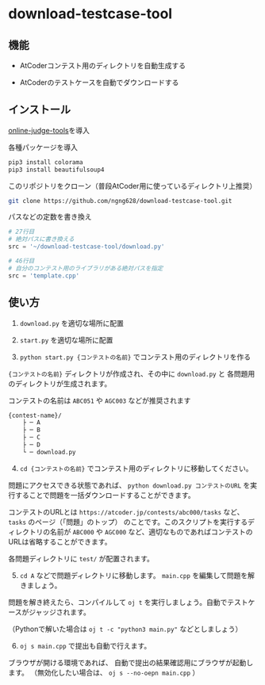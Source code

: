 # download-testcase-tool

## 機能

- AtCoderコンテスト用のディレクトリを自動生成する

- AtCoderのテストケースを自動でダウンロードする

## インストール

[online-judge-tools](https://github.com/kmyk/online-judge-tools/blob/master)を導入

各種パッケージを導入

```sh
pip3 install colorama
pip3 install beautifulsoup4
```

このリポジトリをクローン（普段AtCoder用に使っているディレクトリ上推奨）

```sh
git clone https://github.com/ngng628/download-testcase-tool.git
```

パスなどの定数を書き換え

```start.py
# 27行目
# 絶対パスに書き換える
src = '~/download-testcase-tool/download.py'

# 46行目
# 自分のコンテスト用のライブラリがある絶対パスを指定
src = 'template.cpp'
```

## 使い方

1. `download.py` を適切な場所に配置

2. `start.py` を適切な場所に配置

3. `python start.py {コンテストの名前}` でコンテスト用のディレクトリを作る

`{コンテストの名前}` ディレクトリが作成され、その中に `download.py` と 各問題用のディレクトリが生成されます。

コンテストの名前は `ABC051` や `AGC003` などが推奨されます

```txt
{contest-name}/
    ├ ─ A
    ├ ─ B
    ├ ─ C
    ├ ─ D
    └ ─ download.py
```

4. `cd {コンテストの名前}` でコンテスト用のディレクトリに移動してください。

問題にアクセスできる状態であれば、 `python download.py コンテストのURL` を実行することで問題を一括ダウンロードすることができます。

コンテストのURLとは `https://atcoder.jp/contests/abc000/tasks` など、 `tasks` のページ（「問題」のトップ） のことです。このスクリプトを実行するディレクトリの名前が `ABC000` や `AGC000` など、適切なものであればコンテストのURLは省略することができます。

各問題ディレクトリに `test/` が配置されます。

5. `cd A` などで問題ディレクトリに移動します。 `main.cpp` を編集して問題を解きましょう。

問題を解き終えたら、コンパイルして `oj t` を実行しましょう。自動でテストケースがジャッジされます。

（Pythonで解いた場合は `oj t -c "python3 main.py"` などとしましょう）

6. `oj s main.cpp` で提出も自動で行えます。

ブラウザが開ける環境であれば、 自動で提出の結果確認用にブラウザが起動します。 （無効化したい場合は、 `oj s --no-oepn main.cpp` ）
